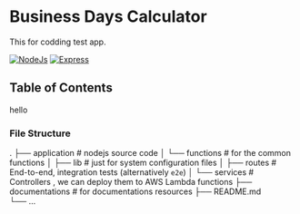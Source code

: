 # Business Days Calculator
This for codding test app.

[![NodeJs](https://img.shields.io/badge/nodejs-v16.14.2-green)](https://github.com/helloakn/nodejs-express-business-days-calculator) 
[![Express](https://img.shields.io/badge/express-v^4.17.3-green)](https://github.com/helloakn/nodejs-express-business-days-calculator) 

## Table of Contents
hello
### File Structure
.
├── application                 # nodejs source code
│   └── functions               # for the common functions
│   ├── lib                     # just for system configuration files
│   ├── routes                  # End-to-end, integration tests (alternatively `e2e`)
│   └── services                # Controllers , we can deploy them to AWS Lambda functions
├── documentations              # for documentations resources
├── README.md              
└── ...